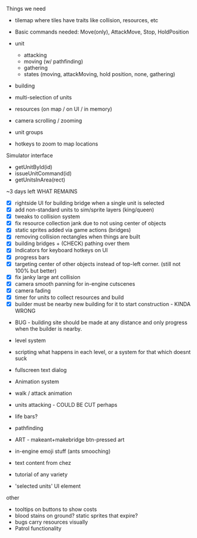 Things we need

- tilemap where tiles have traits like collision, resources, etc
- Basic commands needed: Move(only), AttackMove, Stop, HoldPosition
- unit

  - attacking
  - moving (w/ pathfinding)
  - gathering
  - states (moving, attackMoving, hold position, none, gathering)

- building
- multi-selection of units
- resources (on map / on UI / in memory)
- camera scrolling / zooming
- unit groups
- hotkeys to zoom to map locations

Simulator interface

- getUnitById(id)
- issueUnitCommand(id)
- getUnitsInArea(rect)

~3 days left
WHAT REMAINS

- [x] rightside UI for building bridge when a single unit is selected
- [x] add non-standard units to sim/sprite layers (king/queen)
- [x] tweaks to collision system
- [x] fix resource collection jank due to not using center of objects
- [x] static sprites added via game actions (bridges)
- [x] removing collision rectangles when things are built
- [x] building bridges + (CHECK) pathing over them
- [x] Indicators for keyboard hotkeys on UI
- [x] progress bars
- [x] targeting center of other objects instead of top-left corner. (still not 100% but better)
- [x] fix janky large ant collision
- [x] camera smooth panning for in-engine cutscenes
- [x] camera fading
- [x] timer for units to collect resources and build
- [x] builder must be nearby new building for it to start construction - KINDA WRONG
- BUG - building site should be made at any distance and only progress when the builder is nearby.

- level system
- scripting what happens in each level, or a system for that which doesnt suck
- fullscreen text dialog
- Animation system
- walk / attack animation
- units attacking - COULD BE CUT perhaps
- life bars?
- pathfinding
- ART - makeant+makebridge btn-pressed art
- in-engine emoji stuff (ants smooching)
- text content from chez
- tutorial of any variety
- 'selected units' UI element

other

- tooltips on buttons to show costs
- blood stains on ground? static sprites that expire?
- bugs carry resources visually
- Patrol functionality
